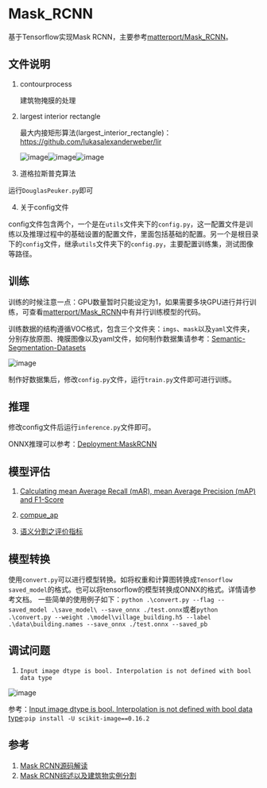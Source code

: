 # Mask_RCNN

基于Tensorflow实现Mask RCNN，主要参考[matterport/Mask_RCNN](https://github.com/matterport/Mask_RCNN)。

## 文件说明
1. contourprocess

    建筑物掩膜的处理

2. largest interior rectangle

    最大内接矩形算法(largest_interior_rectangle)：https://github.com/lukasalexanderweber/lir
    
    ![image](https://user-images.githubusercontent.com/27406337/166854679-18a8a8ae-70ed-4248-8971-4a8c8875f89d.png)![image](https://user-images.githubusercontent.com/27406337/166854694-9c6d10b0-6d58-480c-9295-a502f1efc687.png)![image](https://user-images.githubusercontent.com/27406337/166854704-29f8be81-6e16-48c2-8434-61bc44d88bda.png)

3. 道格拉斯普克算法

运行```DouglasPeuker.py```即可


4. 关于config文件

config文件包含两个，一个是在```utils```文件夹下的```config.py```，这一配置文件是训练以及推理过程中的基础设置的配置文件，里面包括基础的配置。另一个是根目录下的```config```文件，继承```utils```文件夹下的```config.py```，主要配置训练集，测试图像等路径。

## 训练

训练的时候注意一点：GPU数量暂时只能设定为1，如果需要多块GPU进行并行训练，可查看[matterport/Mask_RCNN](https://github.com/matterport/Mask_RCNN)中有并行训练模型的代码。

训练数据的结构遵循VOC格式，包含三个文件夹：```imgs```、```mask```以及```yaml```文件夹，分别存放原图、掩膜图像以及yaml文件，如何制作数据集请参考：[Semantic-Segmentation-Datasets](https://github.com/RyanCCC/Semantic-Segmentation-Datasets)

![image](https://user-images.githubusercontent.com/27406337/166855198-f3761b2c-e0aa-4b51-bdd6-55ff66eb93c3.png)

制作好数据集后，修改```config.py```文件，运行```train.py```文件即可进行训练。

## 推理

修改config文件后运行```inference.py```文件即可。

ONNX推理可以参考：[Deployment:MaskRCNN](https://github.com/RyanCCC/Deployment/tree/main/MaskRCNN)

## 模型评估

1. [Calculating mean Average Recall (mAR), mean Average Precision (mAP) and F1-Score](https://github.com/matterport/Mask_RCNN/issues/2513)

2. [compue_ap](https://github.com/matterport/Mask_RCNN/blob/master/mrcnn/utils.py#L715)

3. [语义分割之评价指标](https://zhuanlan.zhihu.com/p/61880018 )

## 模型转换

使用`convert.py`可以进行模型转换。如将权重和计算图转换成`Tensorflow saved_model`的格式。也可以将tensorflow的模型转换成ONNX的格式。详情请参考文档。
一些简单的使用例子如下：`python .\convert.py --flag --saved_model .\save_model\ --save_onnx ./test.onnx`或者`python .\convert.py --weight .\model\village_building.h5 --label .\data\building.names --save_onnx ./test.onnx --saved_pb`

## 调试问题

1. `Input image dtype is bool. Interpolation is not defined with bool data type`

![image](https://user-images.githubusercontent.com/27406337/174923521-cf42e985-007b-44ef-b00c-20d78a95ac1e.png)

参考：[Input image dtype is bool. Interpolation is not defined with bool data type](https://stackoverflow.com/questions/62330374/input-image-dtype-is-bool-interpolation-is-not-defined-with-bool-data-type):`pip install -U scikit-image==0.16.2`



## 参考

1. [Mask RCNN源码解读](https://blog.csdn.net/u012655441/article/details/122304099)
2. [Mask RCNN综述以及建筑物实例分割](https://blog.csdn.net/u012655441/article/details/120753214)
